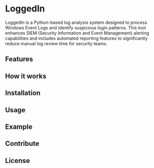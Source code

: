 # LoggedIn
LoggedIn is a Python-based log analysis system designed to process Windows Event Logs and identify suspicious login patterns. This tool enhances SIEM (Security Information and Event Management) alerting capabilities and includes automated reporting features to significantly reduce manual log review time for security teams.


## Features

## How it works

## Installation

## Usage

## Example

## Contribute

## License
